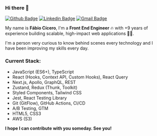 ### Hi there 👋

<!--
**devfabiocicero/devfabiocicero** is a ✨ _special_ ✨ repository because its `README.md` (this file) appears on your GitHub profile.
-->
[![Github Badge](https://img.shields.io/badge/-Github-000?style=flat-square&logo=Github&logoColor=white&link=https://github.com/devfabiocicero)](https://github.com/devfabiocicero)
[![Linkedin Badge](https://img.shields.io/badge/-LinkedIn-blue?style=flat-square&logo=Linkedin&logoColor=white&link=https://www.linkedin.com/in/devfabiocicero/)](https://www.linkedin.com/in/devfabiocicero/)
[![Gmail Badge](https://img.shields.io/badge/-Gmail-c14438?style=flat-square&logo=Gmail&logoColor=white&link=mailto:devfabiocicero@gmail.com)](mailto:devfabiocicero@gmail.com)

My name is **Fábio Cícero**, I'm a **Front End Engineer** 🔥  with +9 years of experience building scalable, high-impact web applications 👨‍💻.

I'm a person very curious to know behind scenes every technology and I have been improving my skills every day.


### Current Stack: ###
- JavaScript (ES6+), TypeScript  
- React (Hooks, Context API, Custom Hooks), React Query  
- Next.js, Apollo, GraphQL, REST  
- Zustand, Redux (Thunk, Toolkit)  
- Styled Components, Tailwind CSS  
- Jest, React Testing Library  
- Git (GitFlow), GitHub Actions, CI/CD  
-  A/B Testing, GTM  
- HTML5, CSS3
- AWS (S3)


**I hope I can contribute with you someday. See you!**
